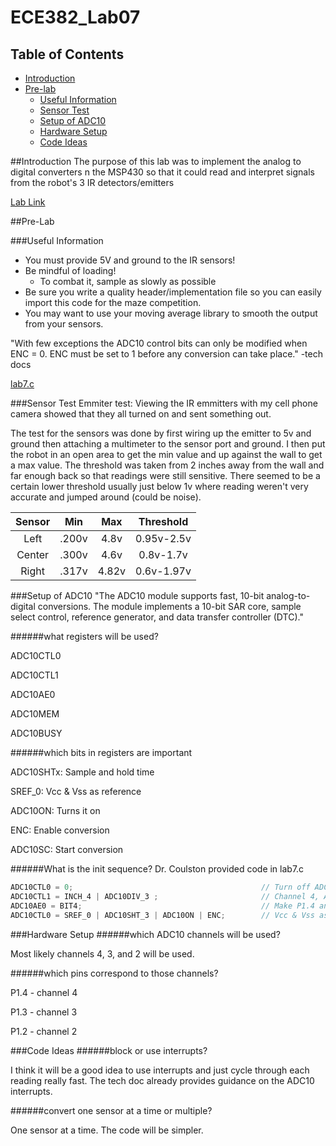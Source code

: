 ECE382_Lab07
============
## Table of Contents ##
- [Introduction](#introduction)
- [Pre-lab](#pre-lab)
    - [Useful Information](#useful-information)
    - [Sensor Test](#sensor-test)
    - [Setup of ADC10](#setup-of-adc10)
    - [Hardware Setup](#hardwaressetup)
    - [Code Ideas](#code-ideas)

##Introduction
The purpose of this lab was to implement the analog to digital converters n the MSP430 so that it could read and interpret signals from the robot's 3 IR detectors/emitters

[Lab Link](http://ece382.com/labs/lab7/)

##Pre-Lab

###Useful Information
<ul>
<li>You must provide 5V and ground to the IR sensors!</li>
<li>Be mindful of loading!<ul>
<li>To combat it, sample as slowly as possible</li>
</ul>
</li>
<li>Be sure you write a quality header/implementation file so you can easily import this code for the maze competition.</li>
<li>You may want to use your moving average library to smooth the output from your sensors.</li>
</ul>

"With few exceptions the ADC10 control bits can only be modified when ENC = 0. ENC must be set to 1 before any conversion can take place." -tech docs

[lab7.c](http://ecse.bd.psu.edu/cmpen352/lecture/code/lec36.c)

###Sensor Test
Emmiter test: Viewing the IR emmitters with my cell phone camera showed that they all turned on and sent something out.

The test for the sensors was done by first wiring up the emitter to 5v and ground then attaching a multimeter to the sensor port and ground. I then put the robot in an open area to get the min value and up against the wall to get a max value. The threshold was taken from 2 inches away from the wall and far enough back so that readings were still sensitive. There seemed to be a certain lower threshold usually just below 1v where reading weren't very accurate and jumped around (could be noise). 

|Sensor |  Min  |  Max |Threshold|
|:-------:|:-------:|:-------:|:-------:|
|Left   |.200v|4.8v|0.95v-2.5v|
|Center|.300v|4.6v|0.8v-1.7v|
|Right|.317v|4.82v|0.6v-1.97v|


###Setup of ADC10
"The ADC10 module supports fast, 10-bit analog-to-digital conversions. The module implements a 10-bit SAR core, sample select control, reference generator, and data transfer controller (DTC)."

######what registers will be used?

ADC10CTL0

ADC10CTL1

ADC10AE0

ADC10MEM

ADC10BUSY

######which bits in registers are important

ADC10SHTx: Sample and hold time

SREF_0: Vcc & Vss as reference

ADC10ON: Turns it on

ENC: Enable conversion

ADC10SC: Start conversion


######What is the init sequence?
Dr. Coulston provided code in lab7.c

```C
ADC10CTL0 = 0;											// Turn off ADC subsystem
ADC10CTL1 = INCH_4 | ADC10DIV_3 ;						// Channel 4, ADC10CLK/4
ADC10AE0 = BIT4;		 								// Make P1.4 analog input
ADC10CTL0 = SREF_0 | ADC10SHT_3 | ADC10ON | ENC;		// Vcc & Vss as reference
```

###Hardware Setup
######which ADC10 channels will be used?

Most likely channels 4, 3, and 2 will be used.

######which pins correspond to those channels?

P1.4 - channel 4

P1.3 - channel 3

P1.2 - channel 2

###Code Ideas
######block or use interrupts?

I think it will be a good idea to use interrupts and just cycle through each reading really fast. The tech doc already provides guidance on the ADC10 interrupts.

######convert one sensor at a time or multiple?

One sensor at a time. The code will be simpler.
